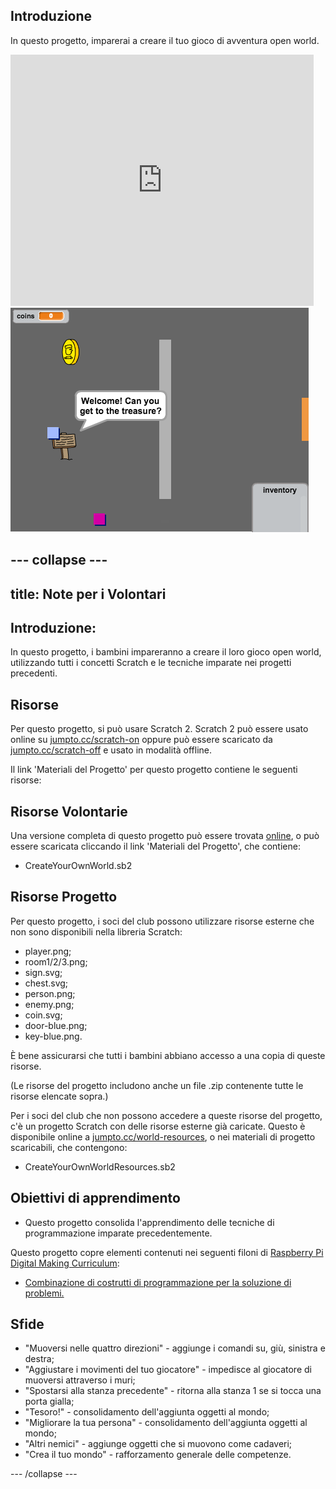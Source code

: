 ## Introduzione

In questo progetto, imparerai a creare il tuo gioco di avventura open world.

<div class="scratch-preview">
  <iframe allowtransparency="true" width="485" height="402" src="https://scratch.mit.edu/projects/embed/34248822/?autostart=false" frameborder="0"></iframe>
  <img src="images/world-final.png">
</div>

--- collapse ---
---
title: Note per i Volontari
---

## Introduzione:
In questo progetto, i bambini impareranno a creare il loro gioco open world, utilizzando tutti i concetti Scratch e le tecniche imparate nei progetti precedenti.

## Risorse
Per questo progetto, si può usare Scratch 2. Scratch 2 può essere usato online su [jumpto.cc/scratch-on](http://jumpto.cc/scratch-on) oppure può essere scaricato da [jumpto.cc/scratch-off](http://jumpto.cc/scratch-off) e usato in modalità offline.

Il link 'Materiali del Progetto' per questo progetto contiene le seguenti risorse:

## Risorse Volontarie

Una versione completa di questo progetto può essere trovata <a href="http://scratch.mit.edu/projects/34248822/#editor">online</a>, o può essere scaricata cliccando il link 'Materiali del Progetto', che contiene:

+ CreateYourOwnWorld.sb2

## Risorse Progetto

Per questo progetto, i soci del club possono utilizzare risorse esterne che non sono disponibili nella libreria Scratch:

+ player.png;
+ room1/2/3.png;
+ sign.svg;
+ chest.svg;
+ person.png;
+ enemy.png;
+ coin.svg;
+ door-blue.png;
+ key-blue.png.

È bene assicurarsi che tutti i bambini abbiano accesso a una copia di queste risorse.

(Le risorse del progetto includono anche un file .zip contenente tutte le risorse elencate sopra.)

Per i soci del club che non possono accedere a queste risorse del progetto, c'è un progetto Scratch con delle risorse esterne già caricate. Questo è disponibile online a [jumpto.cc/world-resources](http://jumpto.cc/world-resources), o nei materiali di progetto scaricabili, che contengono:

+ CreateYourOwnWorldResources.sb2 

## Obiettivi di apprendimento
+ Questo progetto consolida l'apprendimento delle tecniche di programmazione imparate precedentemente.

Questo progetto copre elementi contenuti nei seguenti filoni di [Raspberry Pi Digital Making Curriculum](http://rpf.io/curriculum):

+ [Combinazione di costrutti di programmazione per la soluzione di problemi.](https://www.raspberrypi.org/curriculum/programming/builder)

## Sfide
+ "Muoversi nelle quattro direzioni" - aggiunge i comandi su, giù, sinistra e destra;
+ "Aggiustare i movimenti del tuo giocatore" - impedisce al giocatore di muoversi attraverso i muri;
+ "Spostarsi alla stanza precedente" - ritorna alla stanza 1 se si tocca una porta gialla;
+ "Tesoro!" - consolidamento dell'aggiunta oggetti al mondo;
+ "Migliorare la tua persona" - consolidamento dell'aggiunta oggetti al mondo;
+ "Altri nemici" - aggiunge oggetti che si muovono come cadaveri;
+ "Crea il tuo mondo" - rafforzamento generale delle competenze. 

--- /collapse ---
